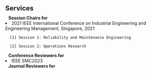 <h1 id="services"></h1>

<h2 style="margin: 60px 0px 10px;">Services</h2>

<h4 style="margin:0 10px 0;">Session Chairs for</h4>

<li>
  2021 IEEE International Conference on Industrial Engineering and Engineering Management, Singapore, 2021
</li>
      
      [1] Session 1: Reliability and Maintenance Engineering   
      
      [2] Session 2: Operations Research 

<h4 style="margin:0 10px 0;">Conference Reviewers for</h4>
<li>
  IEEE SMC2023
</li>

<h4 style="margin:0 10px 0;">Journal Reviewers for</h4>

